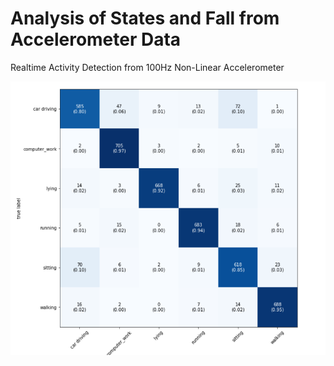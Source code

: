 # Analysis of States and Fall from Accelerometer Data

Realtime Activity Detection from 100Hz Non-Linear Accelerometer

<img src="https://github.com/gaurav-95/Accelerometer_Activity_Recognition/blob/main/Results/activity_model_Results.png"> 
